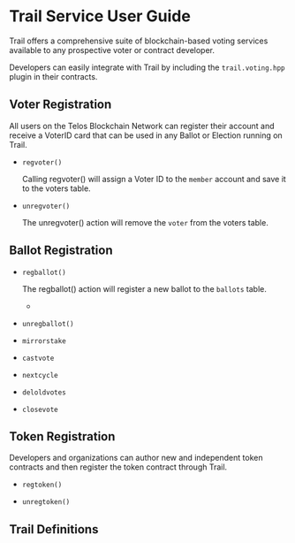 # Trail Service User Guide

Trail offers a comprehensive suite of blockchain-based voting services available to any prospective voter or contract developer.

Developers can easily integrate with Trail by including the `trail.voting.hpp` plugin in their contracts.

## Voter Registration

All users on the Telos Blockchain Network can register their account and receive a VoterID card that can be used in any Ballot or Election running on Trail. 

* `regvoter()`

    Calling regvoter() will assign a Voter ID to the `member` account and save it to the voters table. 

* `unregvoter()`

    The unregvoter() action will remove the `voter` from the voters table. 

## Ballot Registration

* `regballot()`

    The regballot() action will register a new ballot to the `ballots` table.

    * 

* `unregballot()`

    

* `mirrorstake` 



* `castvote`



* `nextcycle`



* `deloldvotes`



* `closevote`



## Token Registration

Developers and organizations can author new and independent token contracts and then register the token contract through Trail.

* `regtoken()`



* `unregtoken()`



## Trail Definitions


